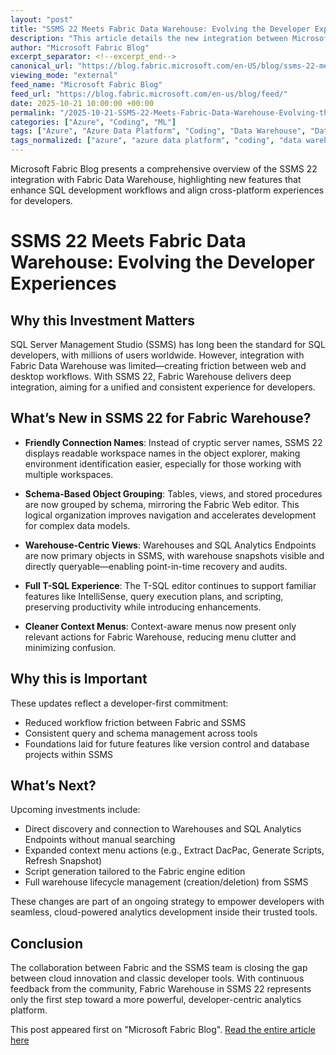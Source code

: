 ```yaml
---
layout: "post"
title: "SSMS 22 Meets Fabric Data Warehouse: Evolving the Developer Experiences"
description: "This article details the new integration between Microsoft Fabric Data Warehouse and SQL Server Management Studio (SSMS) 22, focusing on enhanced developer workflows. It introduces features such as schema-based object grouping, warehouse-centric views, improved context menus, and direct querying of snapshots. The update aligns web and desktop experiences, aiming for productivity and continuity for SQL developers."
author: "Microsoft Fabric Blog"
excerpt_separator: <!--excerpt_end-->
canonical_url: "https://blog.fabric.microsoft.com/en-US/blog/ssms-22-meets-fabric-data-warehouse-evolving-the-developer-experiences/"
viewing_mode: "external"
feed_name: "Microsoft Fabric Blog"
feed_url: "https://blog.fabric.microsoft.com/en-us/blog/feed/"
date: 2025-10-21 10:00:00 +00:00
permalink: "/2025-10-21-SSMS-22-Meets-Fabric-Data-Warehouse-Evolving-the-Developer-Experiences.html"
categories: ["Azure", "Coding", "ML"]
tags: ["Azure", "Azure Data Platform", "Coding", "Data Warehouse", "Database Projects", "Developer Tools", "Fabric Web Editor", "IntelliSense", "Microsoft Fabric", "ML", "News", "Query Management", "Schema Grouping", "SQL Analytics Endpoint", "SQL Server Management Studio", "SSMS 22", "T SQL", "Warehouse Snapshots"]
tags_normalized: ["azure", "azure data platform", "coding", "data warehouse", "database projects", "developer tools", "fabric web editor", "intellisense", "microsoft fabric", "ml", "news", "query management", "schema grouping", "sql analytics endpoint", "sql server management studio", "ssms 22", "t sql", "warehouse snapshots"]
---
```


Microsoft Fabric Blog presents a comprehensive overview of the SSMS 22 integration with Fabric Data Warehouse, highlighting new features that enhance SQL development workflows and align cross-platform experiences for developers.<!--excerpt_end-->

# SSMS 22 Meets Fabric Data Warehouse: Evolving the Developer Experiences

## Why this Investment Matters

SQL Server Management Studio (SSMS) has long been the standard for SQL developers, with millions of users worldwide. However, integration with Fabric Data Warehouse was limited—creating friction between web and desktop workflows. With SSMS 22, Fabric Warehouse delivers deep integration, aiming for a unified and consistent experience for developers.

## What’s New in SSMS 22 for Fabric Warehouse?

- **Friendly Connection Names**: Instead of cryptic server names, SSMS 22 displays readable workspace names in the object explorer, making environment identification easier, especially for those working with multiple workspaces.

- **Schema-Based Object Grouping**: Tables, views, and stored procedures are now grouped by schema, mirroring the Fabric Web editor. This logical organization improves navigation and accelerates development for complex data models.

- **Warehouse-Centric Views**: Warehouses and SQL Analytics Endpoints are now primary objects in SSMS, with warehouse snapshots visible and directly queryable—enabling point-in-time recovery and audits.

- **Full T-SQL Experience**: The T-SQL editor continues to support familiar features like IntelliSense, query execution plans, and scripting, preserving productivity while introducing enhancements.

- **Cleaner Context Menus**: Context-aware menus now present only relevant actions for Fabric Warehouse, reducing menu clutter and minimizing confusion.

## Why this is Important

These updates reflect a developer-first commitment:

- Reduced workflow friction between Fabric and SSMS
- Consistent query and schema management across tools
- Foundations laid for future features like version control and database projects within SSMS

## What’s Next?

Upcoming investments include:

- Direct discovery and connection to Warehouses and SQL Analytics Endpoints without manual searching
- Expanded context menu actions (e.g., Extract DacPac, Generate Scripts, Refresh Snapshot)
- Script generation tailored to the Fabric engine edition
- Full warehouse lifecycle management (creation/deletion) from SSMS

These changes are part of an ongoing strategy to empower developers with seamless, cloud-powered analytics development inside their trusted tools.

## Conclusion

The collaboration between Fabric and the SSMS team is closing the gap between cloud innovation and classic developer tools. With continuous feedback from the community, Fabric Warehouse in SSMS 22 represents only the first step toward a more powerful, developer-centric analytics platform.

This post appeared first on "Microsoft Fabric Blog". [Read the entire article here](https://blog.fabric.microsoft.com/en-US/blog/ssms-22-meets-fabric-data-warehouse-evolving-the-developer-experiences/)
